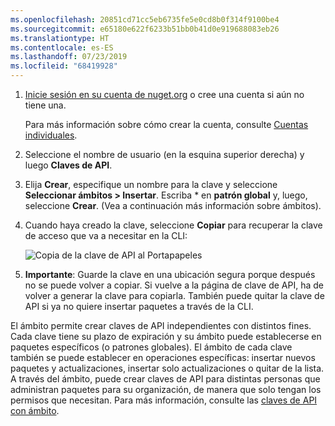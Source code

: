 ```yaml
---
ms.openlocfilehash: 20851cd71cc5eb6735fe5e0cd8b0f314f9100be4
ms.sourcegitcommit: e65180e622f6233b51bb0b41d0e919688083eb26
ms.translationtype: HT
ms.contentlocale: es-ES
ms.lasthandoff: 07/23/2019
ms.locfileid: "68419928"
---
```

1. [Inicie sesión en su cuenta de nuget.org](https://www.nuget.org/users/account/LogOn?returnUrl=%2F) o cree una cuenta si aún no tiene una.

   Para más información sobre cómo crear la cuenta, consulte [Cuentas individuales](../../nuget-org/individual-accounts.md).

1. Seleccione el nombre de usuario (en la esquina superior derecha) y luego **Claves de API**.

1. Elija **Crear**, especifique un nombre para la clave y seleccione **Seleccionar ámbitos > Insertar**. Escriba * en **patrón global** y, luego, seleccione **Crear**. (Vea a continuación más información sobre ámbitos).

1. Cuando haya creado la clave, seleccione **Copiar** para recuperar la clave de acceso que va a necesitar en la CLI:

    ![Copia de la clave de API al Portapapeles](../media/QS_Create-02-APIKey.png)

1. **Importante**: Guarde la clave en una ubicación segura porque después no se puede volver a copiar. Si vuelve a la página de clave de API, ha de volver a generar la clave para copiarla. También puede quitar la clave de API si ya no quiere insertar paquetes a través de la CLI.

El ámbito permite crear claves de API independientes con distintos fines. Cada clave tiene su plazo de expiración y su ámbito puede establecerse en paquetes específicos (o patrones globales). El ámbito de cada clave también se puede establecer en operaciones específicas: insertar nuevos paquetes y actualizaciones, insertar solo actualizaciones o quitar de la lista. A través del ámbito, puede crear claves de API para distintas personas que administran paquetes para su organización, de manera que solo tengan los permisos que necesitan. Para más información, consulte las [claves de API con ámbito](../../nuget-org/scoped-api-keys.md).